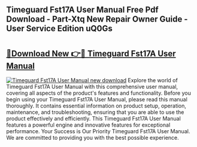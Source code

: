 ## Timeguard Fst17A User Manual Free Pdf Download - Part-Xtq New Repair Owner Guide - User Service Edition uQ0Gs

# <h2><a href="http://cf2159.oget.top/?id=Timeguard+Fst17A+User+Manual">🔗Download New 👉🔴 Timeguard Fst17A User Manual</a></h2>

[![Timeguard Fst17A User Manual new download](https://i.imgur.com/5g1atiW.png)](http://cf2159.oget.top/?id=Timeguard+Fst17A+User+Manual)
Explore the world of Timeguard Fst17A User Manual with this comprehensive user manual, covering all aspects of the product's features and functionality. Before you begin using your Timeguard Fst17A User Manual, please read this manual thoroughly. It contains essential information on product setup, operation, maintenance, and troubleshooting, ensuring that you are able to use the product effectively and efficiently. This Timeguard Fst17A User Manual features a powerful engine and innovative features for exceptional performance. Your Success is Our Priority Timeguard Fst17A User Manual. We are committed to providing you with the best possible experience.
